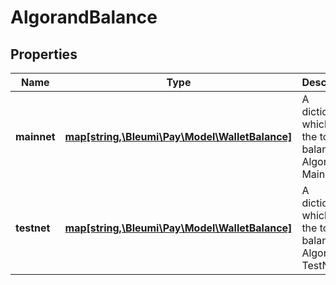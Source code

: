 # AlgorandBalance

## Properties
Name | Type | Description | Notes
------------ | ------------- | ------------- | -------------
**mainnet** | [**map[string,\Bleumi\Pay\Model\WalletBalance]**](WalletBalance.md) | A dictionary which gives the token balances in Algorand MainNet | [optional]
**testnet** | [**map[string,\Bleumi\Pay\Model\WalletBalance]**](WalletBalance.md) | A dictionary which gives the token balances in Algorand TestNet | [optional]
